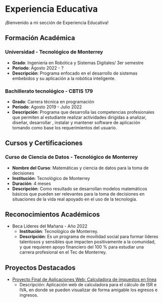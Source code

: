 # Experiencia Educativa

¡Bienvenido a mi sección de Experiencia Educativa!

## Formación Académica

### Universidad - Tecnológico de Monterrey
- **Grado**: Ingeniería en Robótica y Sistemas Digitales/ 3er semestre
- **Periodo**: Agosto 2022 - ?
- **Descripción**: Programa enfocado en el desarrollo de sistemas embebidos y su aplicación a la robótica inteligente.

###  Bachillerato tecnológico - CBTIS 179
- **Grado**: Carrera técnica en programación
- **Periodo**: Agosto 2019 - Julio 2022
- **Descripción**: Programa que desarrolla las competencias profesionales que permiten al estudiante realizar actividades dirigidas a analizar, diseñar, desarrollar , instalar y mantener software de aplicación tomando como base los requerimientos del usuario.

## Cursos y Certificaciones

### Curso de Ciencia de Datos - Tecnológico de Monterrey
- **Nombre del Curso**: Matemáticas y ciencia de datos para la toma de decisiones
- **Institución**: Tecnológico de Monterrey
- **Duración**: 4 meses
- **Descripción**: Como resultado se desarrollan modelos matemáticos básicos que pueden ser relevantes para la toma de decisiones en situaciones de la vida real apoyado en el uso de la tecnología.

## Reconocimientos Académicos

- Beca Líderes del Mañana - Año 2022
  - **Institución**: Tecnológico de Monterrey.
  - **Descripción**: Es un programa de movilidad social para formar líderes talentosos y sensibles que impacten positivamente a la comunidad, y que requieren apoyo financiero del 100 % para estudiar una carrera profesional en el Tec de Monterrey.

## Proyectos Destacados

- [Proyecto Final de Aplicaciones Web: Calculadora de impuestos en línea](https://github.com/alexaMcFly/Portafolio/tree/main/Proyectos%20destacados/Calcualdora%20de%20impuestos/impuestos/P%C3%A1gina%20de%20inicio)
  - Descripción: Aplicación web de calculadora para el cálculo de ISR  e IVA, en donde se pueden visualizar de forma amigable los egresos e ingresos.
